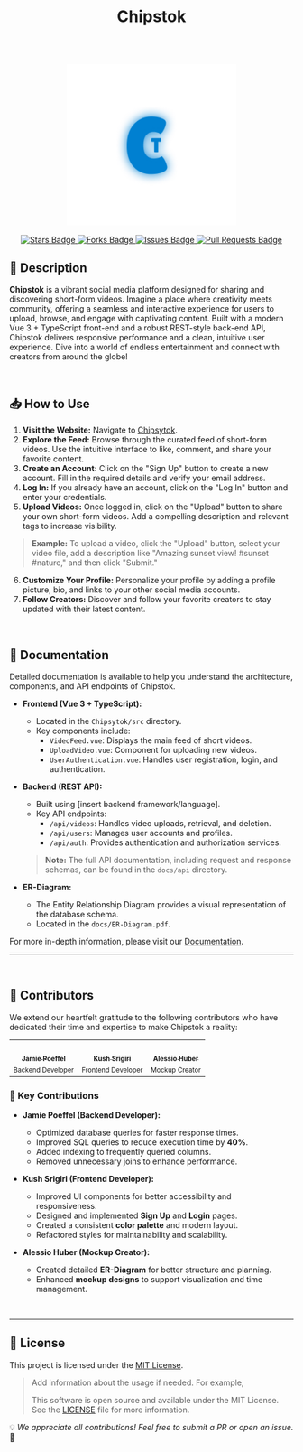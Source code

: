 <h1 align="center">Chipstok</h1>

<br>
<br>

<p align="center">
  <a href="https://www.chipsytok.bbzwinf.ch" target="_blank" style="text-decoration: none;">
    <img src="./Chipsytok/public/icon_light.png" alt="Chipstok Logo" width="300">
  </a>
</p>

<p align="center">
  <!-- Badges -->
  <!-- Replace with actual badges -->
  <a href="https://github.com/Jamie-Poeffel/Chipstok" target="_blank">
    <img src="https://img.shields.io/github/stars/Jamie-Poeffel/Chipstok?style=social" alt="Stars Badge"/>
  </a>
  <a href="https://github.com/Jamie-Poeffel/Chipstok/network/members" target="_blank">
    <img src="https://img.shields.io/github/forks/Jamie-Poeffel/Chipstok?style=social" alt="Forks Badge"/>
  </a>
  <a href="https://github.com/Jamie-Poeffel/Chipstok/issues" target="_blank">
    <img src="https://img.shields.io/github/issues/Jamie-Poeffel/Chipstok" alt="Issues Badge"/>
  </a>
  <a href="https://github.com/Jamie-Poeffel/Chipstok/pulls" target="_blank">
    <img src="https://img.shields.io/github/issues-pr/Jamie-Poeffel/Chipstok" alt="Pull Requests Badge"/>
  </a>
</p>

## 🚀 Description

**Chipstok** is a vibrant social media platform designed for sharing and discovering short-form videos. Imagine a place where creativity meets community, offering a seamless and interactive experience for users to upload, browse, and engage with captivating content. Built with a modern Vue 3 + TypeScript front-end and a robust REST-style back-end API, Chipstok delivers responsive performance and a clean, intuitive user experience. Dive into a world of endless entertainment and connect with creators from around the globe!

<br>

## 📥 How to Use

1.  **Visit the Website:** Navigate to [Chipsytok](https://www.chipsytok.bbzwinf.ch/).
2.  **Explore the Feed:** Browse through the curated feed of short-form videos. Use the intuitive interface to like, comment, and share your favorite content.
3.  **Create an Account:** Click on the "Sign Up" button to create a new account. Fill in the required details and verify your email address.
4.  **Log In:** If you already have an account, click on the "Log In" button and enter your credentials.
5.  **Upload Videos:** Once logged in, click on the "Upload" button to share your own short-form videos. Add a compelling description and relevant tags to increase visibility.

   > **Example:** To upload a video, click the "Upload" button, select your video file, add a description like "Amazing sunset view! #sunset #nature," and then click "Submit."
6.  **Customize Your Profile:** Personalize your profile by adding a profile picture, bio, and links to your other social media accounts.
7.  **Follow Creators:** Discover and follow your favorite creators to stay updated with their latest content.

<br>

## 📖 Documentation

Detailed documentation is available to help you understand the architecture, components, and API endpoints of Chipstok.

-   **Frontend (Vue 3 + TypeScript):**
    -   Located in the `Chipsytok/src` directory.
    -   Key components include:
        -   `VideoFeed.vue`: Displays the main feed of short videos.
        -   `UploadVideo.vue`: Component for uploading new videos.
        -   `UserAuthentication.vue`: Handles user registration, login, and authentication.
-   **Backend (REST API):**
    -   Built using [insert backend framework/language].
    -   Key API endpoints:
        -   `/api/videos`: Handles video uploads, retrieval, and deletion.
        -   `/api/users`: Manages user accounts and profiles.
        -   `/api/auth`: Provides authentication and authorization services.

    > **Note:** The full API documentation, including request and response schemas, can be found in the `docs/api` directory.

-   **ER-Diagram:**
    -   The Entity Relationship Diagram provides a visual representation of the database schema.
    -   Located in the `docs/ER-Diagram.pdf`.

For more in-depth information, please visit our [Documentation](docs).

---

<br>

## 👥 Contributors

We extend our heartfelt gratitude to the following contributors who have dedicated their time and expertise to make Chipstok a reality:

<table align="center">
  <tr>
    <td align="center">
      <a href="https://github.com/Jamie-Poeffel">
        <img src="https://avatars.githubusercontent.com/u/YOUR_JAMIE_ID?v=4" width="100px;" alt=""/>
        <br />
        <sub><b>Jamie Poeffel</b></sub>
      </a>
      <br />
      <sub>Backend Developer</sub>
    </td>
    <td align="center">
      <a href="https://github.com/Kush-Srigiri">
        <img src="https://avatars.githubusercontent.com/u/YOUR_KUSH_ID?v=4" width="100px;" alt=""/>
        <br />
        <sub><b>Kush Srigiri</b></sub>
      </a>
      <br />
      <sub>Frontend Developer</sub>
    </td>
    <td align="center">
      <a href="https://github.com/AlessioHuber">
        <img src="https://avatars.githubusercontent.com/u/YOUR_ALESSIO_ID?v=4" width="100px;" alt=""/>
        <br />
        <sub><b>Alessio Huber</b></sub>
      </a>
      <br />
      <sub>Mockup Creator</sub>
    </td>
  </tr>
</table>

### 🎯 Key Contributions

-   **Jamie Poeffel (Backend Developer):**
    -   Optimized database queries for faster response times.
    -   Improved SQL queries to reduce execution time by **40%**.
    -   Added indexing to frequently queried columns.
    -   Removed unnecessary joins to enhance performance.

-   **Kush Srigiri (Frontend Developer):**
    -   Improved UI components for better accessibility and responsiveness.
    -   Designed and implemented **Sign Up** and **Login** pages.
    -   Created a consistent **color palette** and modern layout.
    -   Refactored styles for maintainability and scalability.

-   **Alessio Huber (Mockup Creator):**
    -   Created detailed **ER-Diagram** for better structure and planning.
    -   Enhanced **mockup designs** to support visualization and time management.

<br>

---

## 📜 License

This project is licensed under the [MIT License](LICENSE).

> Add information about the usage if needed. For example,
>
> This software is open source and available under the MIT License. See the [LICENSE](LICENSE) file for more information.

💡 *We appreciate all contributions! Feel free to submit a PR or open an issue.* 🎉
